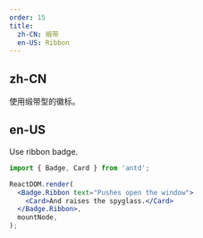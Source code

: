```yaml
---
order: 15
title:
  zh-CN: 缎带
  en-US: Ribbon
---
```


## zh-CN

使用缎带型的徽标。

## en-US

Use ribbon badge.

```jsx
import { Badge, Card } from 'antd';

ReactDOM.render(
  <Badge.Ribbon text="Pushes open the window">
    <Card>And raises the spyglass.</Card>
  </Badge.Ribbon>,
  mountNode,
);
```
